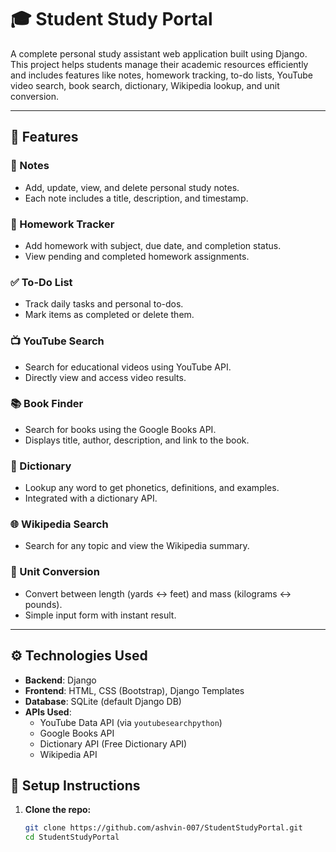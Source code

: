 # 🎓 Student Study Portal

A complete personal study assistant web application built using Django. This project helps students manage their academic resources efficiently and includes features like notes, homework tracking, to-do lists, YouTube video search, book search, dictionary, Wikipedia lookup, and unit conversion.

---

## 🚀 Features

### 📒 Notes
- Add, update, view, and delete personal study notes.
- Each note includes a title, description, and timestamp.

### 📝 Homework Tracker
- Add homework with subject, due date, and completion status.
- View pending and completed homework assignments.

### ✅ To-Do List
- Track daily tasks and personal to-dos.
- Mark items as completed or delete them.

### 📺 YouTube Search
- Search for educational videos using YouTube API.
- Directly view and access video results.

### 📚 Book Finder
- Search for books using the Google Books API.
- Displays title, author, description, and link to the book.

### 📖 Dictionary
- Lookup any word to get phonetics, definitions, and examples.
- Integrated with a dictionary API.

### 🌐 Wikipedia Search
- Search for any topic and view the Wikipedia summary.

### 🔁 Unit Conversion
- Convert between length (yards ↔ feet) and mass (kilograms ↔ pounds).
- Simple input form with instant result.

---



## ⚙️ Technologies Used

- **Backend**: Django
- **Frontend**: HTML, CSS (Bootstrap), Django Templates
- **Database**: SQLite (default Django DB)
- **APIs Used**:
  - YouTube Data API (via `youtubesearchpython`)
  - Google Books API
  - Dictionary API (Free Dictionary API)
  - Wikipedia API



## 📁 Setup Instructions

1. **Clone the repo:**
   ```bash
   git clone https://github.com/ashvin-007/StudentStudyPortal.git
   cd StudentStudyPortal
